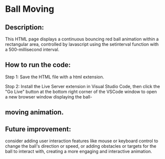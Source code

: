 # Ball Moving
## Description:

This HTML page displays a continuous bouncing red ball animation within a rectangular area, controlled by lavascript using the setinterval function with a 500-millisecond interval.

## How to run the code:

Step 1: Save the HTML file with a html extension.

Stop 2: Install the Live Server extension in Visual Studio Code, then click the "Go Live" button at the bottom right corner of the VSCode window to open a new browser window displaying the ball-

## moving animation.

## Future improvement:

consider adding user interaction features like mouse or keyboard control to change the ball's direction or speed, or adding obstacles or targets for the ball to interact with, creating a more engaging and interactive animation.
